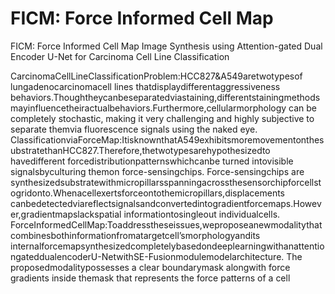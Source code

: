 # FICM: Force Informed Cell Map 

FICM: Force Informed Cell Map Image Synthesis using Attention-gated Dual Encoder U-Net for Carcinoma Cell Line Classification    

CarcinomaCellLineClassificationProblem:HCC827&A549aretwotypesof lungadenocarcinomacell lines thatdisplaydifferentaggressiveness
 behaviors.Thoughtheycanbeseparatedviastaining,differentstainingmethodsmayinfluencetheiractualbehaviors.Furthermore,cellularmorphology
 can be completely stochastic, making it very challenging and highly subjective to separate themvia fluorescence signals using the naked eye.
ClassificationviaForceMap:ItisknownthatA549exhibitsmoremovementonthesubstratethanHCC827.Therefore,thetwotypesarehypothesizedto
 havedifferent forcedistributionpatternswhichcanbe turned intovisible signalsbyculturing themon force-sensingchips. Force-sensingchips are
 synthesizedsubstratewithmicropillarsspanningacrossthesensorchipforcellstogridonto.Whenacellexertsforceontothemicropillars,displacements
 canbedetectedviareflectsignalsandconvertedintogradientforcemaps.However,gradientmapslackspatial informationtosingleout individualcells.
ForceInformedCellMap:Toaddresstheseissues,weproposeanewmodalitythatcombinesbothinformationfromatargetcell’smorphologyandits
 internalforcemapsynthesizedcompletelybasedondeeplearningwithanattentiongateddualencoderU-NetwithSE-Fusionmodulemodelarchitecture.
 The proposedmodalitypossesses a clear boundarymask alongwith force gradients inside themask that represents the force patterns of a cell
